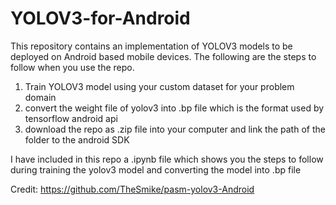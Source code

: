 # YOLOV3-for-Android
This repository contains an implementation of YOLOV3 models to be deployed on Android based mobile devices. The following are the steps to follow when you use the repo.

1. Train YOLOV3 model using your custom dataset for your problem domain
2. convert the weight file of yolov3 into .bp file which is the format used by tensorflow android api 
3. download the repo as .zip file into your computer and link the path of the folder to the android SDK

I have included in this repo a .ipynb file which shows you the steps to follow during training the yolov3 model and converting the model into .bp file


Credit: https://github.com/TheSmike/pasm-yolov3-Android
